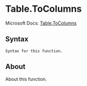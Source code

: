 ---
---

# Table.ToColumns

Microsoft Docs: [Table.ToColumns](https://docs.microsoft.com/en-us/powerquery-m/table-tocolumns)

## Syntax

```powerquery-m
Syntax for this function.
```

## About

About this function.

